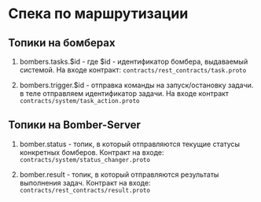 # Спека по маршрутизации

## Топики на бомберах

1. bombers.tasks.$id - где $id - идентификатор бомбера, выдаваемый системой. На входе контракт: `contracts/rest_contracts/task.proto`

2. bombers.trigger.$id - отправка команды на запуск/остановку задачи. в теле отправляем идентификатор задачи. На входе контракт `contracts/system/task_action.proto`

## Топики на Bomber-Server

1. bomber.status - топик, в который отправляются текущие статусы конкретных бомберов. Контракт на входе: `contracts/system/status_changer.proto`

2. bomber.result - топик, в который отправляются результаты выполнения задач. Контракт на входе: `contracts/rest_contracts/result.proto`
